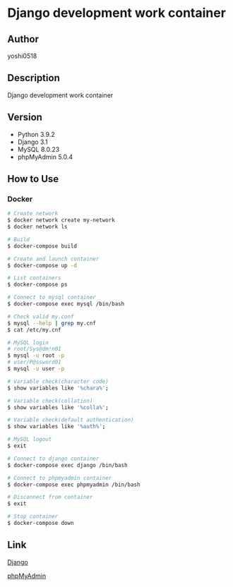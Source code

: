 # Django development work container

## Author

yoshi0518

## Description

Django development work container

## Version

- Python 3.9.2
- Django 3.1
- MySQL 8.0.23
- phpMyAdmin 5.0.4

## How to Use

### Docker

```bash
# Create network
$ docker network create my-network
$ docker network ls

# Build
$ docker-compose build

# Create and launch container
$ docker-compose up -d

# List containers
$ docker-compose ps

# Connect to mysql container
$ docker-compose exec mysql /bin/bash

# Check valid my.conf
$ mysql --help | grep my.cnf
$ cat /etc/my.cnf

# MySQL login
# root/Sys@dm!n01
$ mysql -u root -p
# user/P@ssword01
$ mysql -u user -p

# Variable check(character code)
$ show variables like '%chara%';

# Variable check(collation)
$ show variables like '%colla%';

# Variable check(default authentication)
$ show variables like '%auth%';

# MySQL logout
$ exit

# Connect to django container
$ docker-compose exec django /bin/bash

# Connect to phpmyadmin container
$ docker-compose exec phpmyadmin /bin/bash

# Disconnect from container
$ exit

# Stop container
$ docker-compose down
```

## Link

[Django](http://localhost:8000)

[phpMyAdmin](http://localhost:8080)
